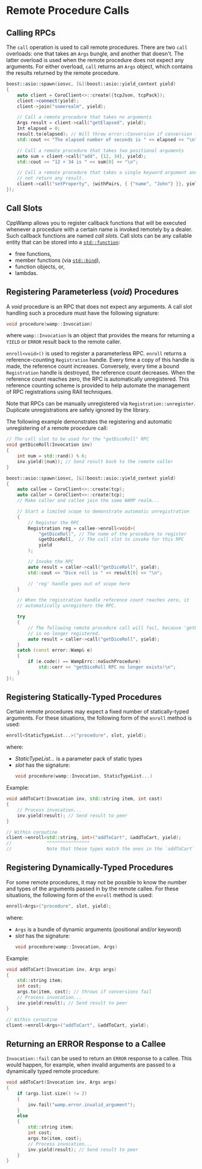 <!-- ---------------------------------------------------------------------------
                Copyright Butterfly Energy Systems 2014-2015.
         Distributed under the Boost Software License, Version 1.0.
             (See accompanying file LICENSE_1_0.txt or copy at
                    http://www.boost.org/LICENSE_1_0.txt)
---------------------------------------------------------------------------- -->
Remote Procedure Calls
======================

Calling RPCs
------------

The `call` operation is used to call remote procedures. There are two `call`
overloads: one that takes an `Args` bungle, and another that doesn't. The
latter overload is used when the remote procedure does not expect any arguments.
For either overload, `call` returns an `Args` object, which contains the results
returned by the remote procedure.

```c++
boost::asio::spawn(iosvc, [&](boost::asio::yield_context yield)
{
    auto client = CoroClient<>::create({tcpJson, tcpPack});
    client->connect(yield);
    client->join("somerealm", yield);

    // Call a remote procedure that takes no arguments
    Args result = client->call("getElapsed", yield);
    Int elapsed = 0;
    result.to(elapsed); // Will throw error::Conversion if conversion fails
    std::cout << "The elapsed number of seconds is " << elapsed << "\n";

    // Call a remote procedure that takes two positional arguments
    auto sum = client->call("add", {12, 34}, yield);
    std::cout << "12 + 34 is " << sum[0] << "\n";

    // Call a remote procedure that takes a single keyword argument and does
    // not return any result.
    client->call("setProperty", {withPairs, { {"name", "John"} }}, yield);
});
```

Call Slots
----------

CppWamp allows you to register callback functions that will be executed whenever
a procedure with a certain name is invoked remotely by a dealer. Such callback
functions are named _call slots_. Call slots can be any callable entity that can
be stored into a [`std::function`][stdfunction]:
- free functions,
- member functions (via [`std::bind`][stdbind]),
- function objects, or,
- lambdas.

[stdfunction]: http://en.cppreference.com/w/cpp/utility/functional/function
[stdbind]: http://en.cppreference.com/w/cpp/utility/functional/bind

Registering Parameterless (_void_) Procedures
---------------------------------------------

A _void_ procedure is an RPC that does not expect any arguments. A call slot
handling such a procedure must have the following signature:
```c++
void procedure(wamp::Invocation)
```
where `wamp::Invocation` is an object that provides the means for returning a
`YIELD` or `ERROR` result back to the remote caller.

`enroll<void>()` is used to register a parameterless RPC. `enroll` returns a
reference-counting `Registration` handle. Every time a copy of this handle is
made, the reference count increases. Conversely, every time a bound
`Registration` handle is destroyed, the reference count decreases. When the
reference count reaches zero, the RPC is automatically unregistered. This
reference counting scheme is provided to help automate the management of RPC
registrations using RAII techniques.

Note that RPCs can be manually unregistered via `Registration::unregister`.
Duplicate unregistrations are safely ignored by the library.

The following example demonstrates the registering and automatic unregistering
of a remote procedure call:

```c++
// The call slot to be used for the "getDiceRoll" RPC
void getDiceRoll(Invocation inv)
{
    int num = std::rand() % 6;
    inv.yield({num}); // Send result back to the remote caller
}

boost::asio::spawn(iosvc, [&](boost::asio::yield_context yield)
{
    auto callee = CoroClient<>::create(tcp);
    auto caller = CoroClient<>::create(tcp);
    // Make caller and callee join the same WAMP realm...

    // Start a limited scope to demonstrate automatic unregistration
    {
        // Register the RPC
        Registration reg = callee->enroll<void>(
            "getDiceRoll", // The name of the procedure to register
            &getDiceRoll,  // The call slot to invoke for this RPC
            yield
        );

        // Invoke the RPC
        auto result = caller->call("getDiceRoll", yield);
        std::cout << "Dice roll is " << result[0] << "\n";

        // 'reg' handle goes out of scope here
    }

    // When the registration handle reference count reaches zero, it
    // automatically unregisters the RPC.

    try
    {
        // The following remote procedure call will fail, because 'getDiceRoll'
        // is no longer registered.
        auto result = caller->call("getDiceRoll", yield);
    }
    catch (const error::Wamp& e)
    {
        if (e.code() == WampErrc::noSuchProcedure)
            std::cerr << "getDiceRoll RPC no longer exists!\n";
    }
});
```

Registering Statically-Typed Procedures
---------------------------------------

Certain remote procedures may expect a fixed number of statically-typed
arguments. For these situations, the following form of the `enroll` method
is used:
```c++
enroll<StaticTypeList...>("procedure", slot, yield);
```
where:
- _StaticTypeList..._ is a parameter pack of static types
- _slot_ has the signature:
   ```c++
   void procedure(wamp::Invocation, StaticTypeList...)
   ```

Example:
```c++
void addToCart(Invocation inv, std::string item, int cost)
{
    // Process invocation...
    inv.yield(result); // Send result to peer
}

// Within coroutine
client->enroll<std::string, int>("addToCart", &addToCart, yield);
//             ^^^^^^^^^^^^^^^^
//             Note that these types match the ones in the `addToCart` signature
```

Registering Dynamically-Typed Procedures
----------------------------------------

For some remote procedures, it may not be possible to know the number and
types of the arguments passed in by the remote callee. For these situations, the
following form of the `enroll` method is used:
```c++
enroll<Args>("procedure", slot, yield);
```
where:
- `Args` is a bundle of dynamic arguments (positional and/or keyword)
- _slot_ has the signature:
   ```c++
   void procedure(wamp::Invocation, Args)
   ```

Example:
```c++
void addToCart(Invocation inv, Args args)
{
    std::string item;
    int cost;
    args.to(item, cost); // throws if conversions fail
    // Process invocation...
    inv.yield(result); // Send result to peer
}

// Within coroutine
client->enroll<Args>("addToCart", &addToCart, yield);
```

Returning an ERROR Response to a Callee
---------------------------------------
`Invocation::fail` can be used to return an `ERROR` response to a callee. This
would happen, for example, when invalid arguments are passed to a dynamically
typed remote procedure:

```c++
void addToCart(Invocation inv, Args args)
{
    if (args.list.size() != 2)
    {
        inv.fail("wamp.error.invalid_argument");
    }
    else
    {
        std::string item;
        int cost;
        args.to(item, cost);
        // Process invocation...
        inv.yield(result); // Send result to peer
    }
}
```
